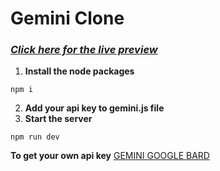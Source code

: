 # Gemini Clone

 ### *[Click here for the live preview](https://kash-gemini-clone.netlify.app/)*
  
1.  **Install the node packages**
```
npm i
```
 
2.  **Add your api key to gemini.js file**
3.  **Start the server**
```
npm run dev
```

  **To get your own api key** [GEMINI GOOGLE BARD](https://ai.google.dev/)


